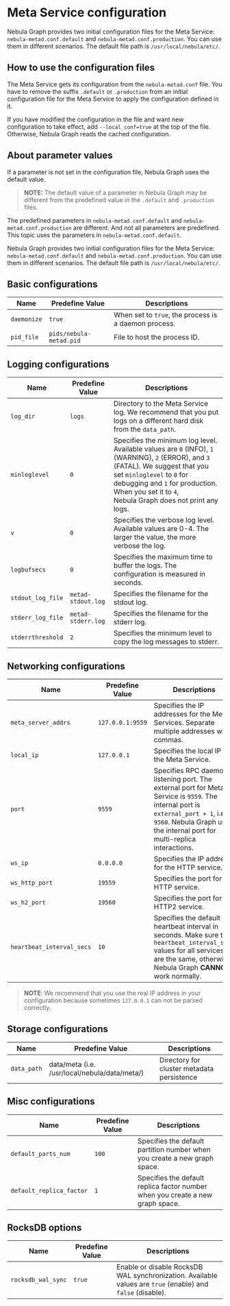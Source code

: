 # Meta Service configuration

Nebula Graph provides two initial configuration files for the Meta Service: `nebula-metad.conf.default` and `nebula-metad.conf.production`. You can use them in different scenarios. The default file path is `/usr/local/nebula/etc/`.

## How to use the configuration files

The Meta Service gets its configuration from the `nebula-metad.conf` file. You have to remove the suffix `.default` or `.production` from an initial configuration file for the Meta Service to apply the configuration defined in it.

If you have modified the configuration in the file and want new configuration to take effect, add `--local_conf=true` at the top of the file. Otherwise, Nebula Graph reads the cached configuration.

## About parameter values

If a parameter is not set in the configuration file, Nebula Graph uses the default value.

> **NOTE:** The default value of a parameter in Nebula Graph may be different from the predefined value in the `.default` and `.production` files.

The predefined parameters in `nebula-metad.conf.default` and `nebula-metad.conf.production` are different. And not all parameters are predefined. This topic uses the parameters in `nebula-metad.conf.default`.

Nebula Graph provides two initial configuration files for the Meta Service: `nebula-metad.conf.default` and `nebula-metad.conf.production`. You can use them in different scenarios. The default file path is `/usr/local/nebula/etc/`.

## Basic configurations

| Name        | Predefine Value           | Descriptions                                         |
| ----------- | ----------------------- | ---------------------------------------------------- |
| `daemonize` | `true`                  | When set to `true`, the process is a daemon process. |
| `pid_file`  | `pids/nebula-metad.pid` | File to host the process ID.                         |

## Logging configurations

| Name          | Predefine Value            | Descriptions                                                                                                                                                                                                                                                            |
| ------------- | ------------------------ | ----------------------------------------------------------------------------------------------------------------------------------------------------------------------------------------------------------------------------------------------------------------------- |
| `log_dir`     | `logs` | Directory to the Meta Service log. We recommend that you put logs on a different hard disk from the `data_path`.                                                                                                                                                        |
| `minloglevel` | `0`                      | Specifies the minimum log level. Available values are `0` (INFO), `1` (WARNING), `2` (ERROR), and `3` (FATAL). We suggest that you set `minloglevel` to `0` for debugging and `1` for production. When you set it to `4`, Nebula Graph does not print any logs. |
| `v`           | `0`                      | Specifies the verbose log level. Available values are 0-4. The larger the value, the more verbose the log.                                                                                                                                                              |
| `logbufsecs`  | `0`                      | Specifies the maximum time to buffer the logs. The configuration is measured in seconds.                                                                                                                                                                                |
`stdout_log_file`               |`metad-stdout.log`              | Specifies the filename for the stdout log.
`stderr_log_file`               | `metad-stderr.log`| Specifies the filename for the stderr log.
`stderrthreshold`         | `2`     | Specifies the minimum level to copy the log messages to stderr. |

## Networking configurations

| Name                      | Predefine Value    | Descriptions                                                                                                                                                 |
| ------------------------- | ---------------- | ------------------------------------------------------------------------------------------------------------------------------------------------------------ |
| `meta_server_addrs`       | `127.0.0.1:9559` | Specifies the IP addresses for the Meta Services. Separate multiple addresses with commas.                                                  |
`local_ip`                      | `127.0.0.1`   | Specifies the local IP for the Meta Service.  |
| `port`                    | `9559`            | Specifies RPC daemon listening port. The external port for Meta Service is `9559`. The internal port is `external_port + 1`, i.e., `9560`. Nebula Graph uses the internal port for multi-replica interactions. |
| `ws_ip`                   | `0.0.0.0`    | Specifies the IP address for the HTTP service.                                                                                                                                        |
| `ws_http_port`            | `19559`            | Specifies the port for the HTTP service.                                                   |
| `ws_h2_port`              | `19560`            | Specifies the port for the HTTP2 service.                     |
|`heartbeat_interval_secs`  | `10`     | Specifies the default heartbeat interval in seconds. Make sure the `heartbeat_interval_secs` values for all services are the same, otherwise Nebula Graph **CANNOT** work normally.|

> **NOTE**: We recommend that you use the real IP address in your configuration because sometimes `127.0.0.1` can not be parsed correctly.

## Storage configurations

| Name        | Predefine Value                                 | Descriptions                               |
| ----------- | --------------------------------------------- | ------------------------------------------ |
| `data_path` | data/meta (i.e. /usr/local/nebula/data/meta/) | Directory for cluster metadata persistence |

## Misc configurations

| Name        | Predefine Value                                 | Descriptions                               |
| ----------- | --------------------------------------------- | ------------------------------------------ |
|`default_parts_num` | `100` | Specifies the default partition number when you create a new graph space. |
|`default_replica_factor` | `1` | Specifies the default replica factor number when you create a new graph space.|

## RocksDB options

| Name        | Predefine Value                                 | Descriptions                               |
| ----------- | --------------------------------------------- | ------------------------------------------ |
|`rocksdb_wal_sync`    |`true`                     |Enable or disable RocksDB WAL synchronization. Available values are `true` (enable) and `false` (disable).|
